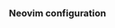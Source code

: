 <div align="center">
  <img ![neovim](./logo/neovim.png)>
</div>

<h3 align="center">Neovim configuration</h3>
